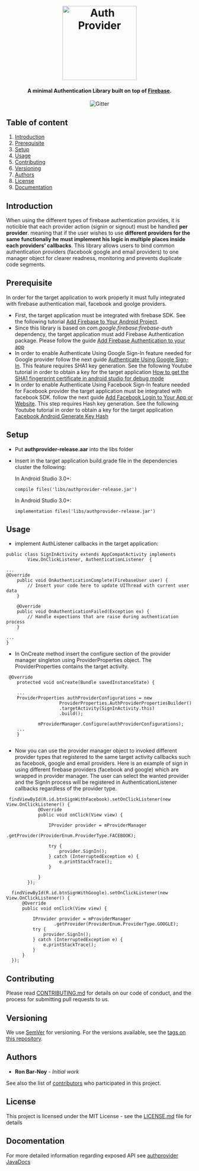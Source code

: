 
<h1 align="center">
  <br>
  <img src="https://github.com/barnoy1/authprovider/wiki/images/logo.png" 
  alt="Auth Provider" width="200">
</h1>

<h4 align="center">A minimal Authentication Library built on 
top of <a href="https://firebase.google.com" target="_blank">Firebase</a>.</h4>

<p align="center">
  <img src="https://img.shields.io/badge/version-1.0-blue.svg"
           alt="Gitter">
</p>

## Table of content

1. [Introduction](#intro)
2. [Prerequisite](#prerequisite)
3. [Setup](#setup)
4. [Usage](#usage)
5. [Contributing](#contrib)
6. [Versioning](#versions)
7. [Authors](#authors)
8. [License](#lic)
9. [Documentation](#docs)


## Introduction<a name="intro"></a>
When using the different types of firebase authentication provides, it is noticible that each provider action (signin or signout) must be handled **per provider**. meaning that if the user wishes to use **different providers for the same functionaliy he must implement his logic in multiple places inside each providers' callbacks**. This library allows users to bind common authentication providers (facebook google and email providers) to one manager object for clearer readness, monitoring and prevents duplicate code segments.

## Prerequisite
In order for the target application to work properly it must fully integrated with firebase authentication mail, facebook and goolge providers.  
* First, the target application must be integrated with firebase SDK. See the following tutorial [Add Firebase to Your Android Project](https://firebase.google.com/docs/android/setup).
* Since this library is based on *com.google.firebase:firebase-auth* dependency, the target application must add Firebase Authentication package. Please follow the guide [Add Firebase Authentication to your app](https://firebase.google.com/docs/auth/android/start/)
*  In order to enable Authenticate Using Google Sign-In feature needed for Google provider follow the next guide [ Authenticate Using Google Sign-In](https://firebase.google.com/docs/auth/android/google-signin). This feature requires SHA1 key generation. See the following Youtube tutorial in order to obtain a key for the target application [How to get the SHA1 fingerprint certificate in android studio for debug mode](https://www.youtube.com/watch?v=aakXkUY6MYU) 
* In order to enable Authenticate Using Facebook Sign-In feature needed for Facebook provider the target application must be integrated  with facebook SDK. follow the next guide [Add Facebook Login to Your App or Website](https://developers.facebook.com/docs/facebook-login). This step requires Hash key generation. See the following Youtube tutorial in order to obtain a key for the target application [Facebook Android Generate Key Hash](https://stackoverflow.com/questions/5306009/facebook-android-generate-key-hash)

## Setup
* Put **authprovider-release.aar** into the libs folder
* Insert in the target application build.grade file in the dependencies cluster the following:
  
  In Android Studio 3.0+:
  ```
  compile files('libs/authprovider-release.jar')
  ```
  
  In Android Studio 3.0+:
  ```
  implementation files('libs/authprovider-release.jar')
  ```

## Usage
* implement AuthListener callbacks in the target application:

```
public class SignInActivity extends AppCompatActivity implements
        View.OnClickListener, AuthenticationListener  {
        
...
@Override
    public void OnAuthenticationComplete(FirebaseUser user) {
        // Insert your code here to update UIThread with current user data
    }

    @Override
    public void OnAuthenticationFailed(Exception ex) {
        // Handle expections that are raise during authentication process
    }

...
}
```

* In OnCreate method insert the configure section of the provider manager singleton using ProviderProperties object. The ProviderProperties contains the target activity.

```
 @Override
    protected void onCreate(Bundle savedInstanceState) {
     
    ...
    ProviderProperties authProviderConfigurations = new
                    ProviderProperties.AuthProviderPropertiesBuilder()
                    .targetActivity(SignInActivity.this)
                    .build();

            mProviderManager.Configure(authProviderConfigurations);
    ...
    }
    
```

* Now you can use the provider manager object to invoked different provider types that registered to the same target activity callbacks such as facebook, google and email providers. Here is an example of sign in using different firebase providers (facebook and google) which are wrapped in provider manager. The user can select the wanted provider and the SignIn process will be registered in AuthenticationListener callbacks regardless of the provider type. 

```
 findViewById(R.id.btnSignWithFacebook).setOnClickListener(new View.OnClickListener() {
            @Override
            public void onClick(View view) {

                IProvider provider = mProviderManager
                        .getProvider(ProviderEnum.ProviderType.FACEBOOK);

                try {
                    provider.SignIn();
                } catch (InterruptedException e) {
                    e.printStackTrace();
                }

            }
        });

  findViewById(R.id.btnSignWithGoogle).setOnClickListener(new View.OnClickListener() {
      @Override
      public void onClick(View view) {

          IProvider provider = mProviderManager
                  .getProvider(ProviderEnum.ProviderType.GOOGLE);
          try {
              provider.SignIn();
          } catch (InterruptedException e) {
              e.printStackTrace();
          }
      }
  });
```

## Contributing

Please read [CONTRIBUTING.md](https://gist.github.com/PurpleBooth/b24679402957c63ec426) for details on our code of conduct, and the process for submitting pull requests to us.

## Versioning

We use [SemVer](http://semver.org/) for versioning. For the versions available, see the [tags on this repository](https://github.com/barnoy1/authprovider/releases). 

## Authors

* **Ron Bar-Noy** - *Initial work* 

See also the list of [contributors](https://github.com/your/project/contributors) who participated in this project.

## License

This project is licensed under the MIT License - see the [LICENSE.md](LICENSE.md) file for details

## Docomentation

For more detailed information regarding exposed API see [authprovider JavaDocs](http://htmlpreview.github.io/?https://github.com/barnoy1/authprovider/blob/master/docs/index.html)
